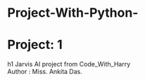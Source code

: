 # Project-With-Python-
<h1>Project: 1</h1>h1
Jarvis AI project from Code_With_Harry <br>  Author : Miss. Ankita Das.
